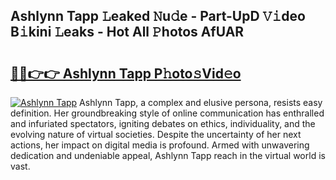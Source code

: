 ## Ashlynn Tapp 𝙻eaked 𝙽u𝚍e - Part-UpD 𝚅𝚒deo B𝚒kini 𝙻eaks - Hot All 𝙿hotos AfUAR

# <h2><a href="http://ld02cjo.urlbe.top/?page=Ashlynn+Tapp">🔗🔗👉👉 Ashlynn Tapp P𝚑oto𝚜Vid𝚎o</a></h2>

[![Ashlynn Tapp](https://i.imgur.com/eBuTRDB.gif)](http://ld02cjo.urlbe.top/?page=Ashlynn+Tapp)
Ashlynn Tapp, a complex and elusive persona, resists easy definition. Her groundbreaking style of online communication has enthralled and infuriated spectators, igniting debates on ethics, individuality, and the evolving nature of virtual societies. Despite the uncertainty of her next actions, her impact on digital media is profound. Armed with unwavering dedication and undeniable appeal, Ashlynn Tapp reach in the virtual world is vast.
